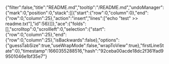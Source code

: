 {"filter":false,"title":"README.md","tooltip":"/README.md","undoManager":{"mark":0,"position":0,"stack":[[{"start":{"row":0,"column":0},"end":{"row":0,"column":25},"action":"insert","lines":["echo \"test\" >> readme.txt"],"id":56}]]},"ace":{"folds":[],"scrolltop":0,"scrollleft":0,"selection":{"start":{"row":0,"column":25},"end":{"row":0,"column":25},"isBackwards":false},"options":{"guessTabSize":true,"useWrapMode":false,"wrapToView":true},"firstLineState":0},"timestamp":1660355288516,"hash":"92ceba00acde18dc2f361fad99501046e1bf35e7"}